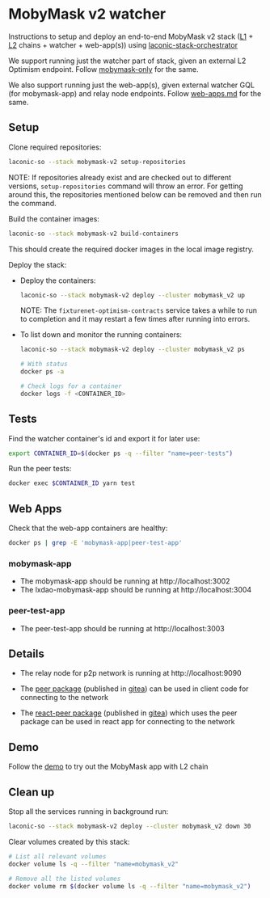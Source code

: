 # MobyMask v2 watcher

Instructions to setup and deploy an end-to-end MobyMask v2 stack ([L1](../fixturenet-eth/) + [L2](../fixturenet-optimism/) chains + watcher + web-app(s)) using [laconic-stack-orchestrator](/README.md#install)

We support running just the watcher part of stack, given an external L2 Optimism endpoint.
Follow [mobymask-only](./mobymask-only.md) for the same.

We also support running just the web-app(s), given external watcher GQL (for mobymask-app) and relay node endpoints. Follow [web-apps.md](./web-apps.md) for the same.

## Setup

Clone required repositories:

```bash
laconic-so --stack mobymask-v2 setup-repositories
```

NOTE: If repositories already exist and are checked out to different versions, `setup-repositories` command will throw an error.
For getting around this, the repositories mentioned below can be removed and then run the command.

Build the container images:

```bash
laconic-so --stack mobymask-v2 build-containers
```

This should create the required docker images in the local image registry.

Deploy the stack:

* Deploy the containers:

  ```bash
  laconic-so --stack mobymask-v2 deploy --cluster mobymask_v2 up
  ```

  NOTE: The `fixturenet-optimism-contracts` service takes a while to run to completion and it may restart a few times after running into errors.

* To list down and monitor the running containers:

  ```bash
  laconic-so --stack mobymask-v2 deploy --cluster mobymask_v2 ps

  # With status
  docker ps -a

  # Check logs for a container
  docker logs -f <CONTAINER_ID>
  ```

## Tests

Find the watcher container's id and export it for later use:

```bash
export CONTAINER_ID=$(docker ps -q --filter "name=peer-tests")
```

Run the peer tests:

```bash
docker exec $CONTAINER_ID yarn test
```

## Web Apps

Check that the web-app containers are healthy:

```bash
docker ps | grep -E 'mobymask-app|peer-test-app'
```

### mobymask-app

* The mobymask-app should be running at http://localhost:3002
* The lxdao-mobymask-app should be running at http://localhost:3004

### peer-test-app

* The peer-test-app should be running at http://localhost:3003

## Details

* The relay node for p2p network is running at http://localhost:9090

* The [peer package](https://github.com/cerc-io/watcher-ts/tree/main/packages/peer) (published in [gitea](https://git.vdb.to/cerc-io/-/packages/npm/@cerc-io%2Fpeer)) can be used in client code for connecting to the network

* The [react-peer package](https://github.com/cerc-io/react-peer/tree/main/packages/react-peer) (published in [gitea](https://git.vdb.to/cerc-io/-/packages/npm/@cerc-io%2Freact-peer)) which uses the peer package can be used in react app for connecting to the network

## Demo

Follow the [demo](./demo.md) to try out the MobyMask app with L2 chain

## Clean up

Stop all the services running in background run:

```bash
laconic-so --stack mobymask-v2 deploy --cluster mobymask_v2 down 30
```

Clear volumes created by this stack:

```bash
# List all relevant volumes
docker volume ls -q --filter "name=mobymask_v2"

# Remove all the listed volumes
docker volume rm $(docker volume ls -q --filter "name=mobymask_v2")
```
